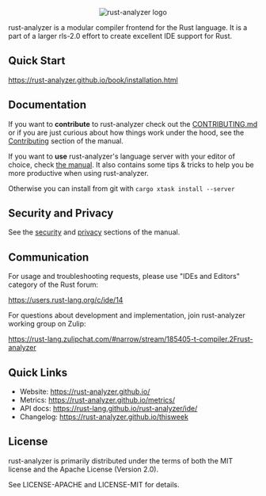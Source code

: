 <p align="center">
  <img
    src="https://raw.githubusercontent.com/rust-lang/rust-analyzer/master/assets/logo-wide.svg"
    alt="rust-analyzer logo">
</p>

rust-analyzer is a modular compiler frontend for the Rust language.
It is a part of a larger rls-2.0 effort to create excellent IDE support for Rust.

## Quick Start

https://rust-analyzer.github.io/book/installation.html

## Documentation

If you want to **contribute** to rust-analyzer check out the [CONTRIBUTING.md](./CONTRIBUTING.md) or
if you are just curious about how things work under the hood, see the
[Contributing](https://rust-analyzer.github.io/book/contributing) section of the manual.

If you want to **use** rust-analyzer's language server with your editor of
choice, check [the manual](https://rust-analyzer.github.io/book/).
It also contains some tips & tricks to help you be more productive when using rust-analyzer.

Otherwise you can install from git with `cargo xtask install --server`

## Security and Privacy

See the [security](https://rust-analyzer.github.io/book/security.html) and
[privacy](https://rust-analyzer.github.io/book/privacy.html) sections of the manual.

## Communication

For usage and troubleshooting requests, please use "IDEs and Editors" category of the Rust forum:

https://users.rust-lang.org/c/ide/14

For questions about development and implementation, join rust-analyzer working group on Zulip:

https://rust-lang.zulipchat.com/#narrow/stream/185405-t-compiler.2Frust-analyzer

## Quick Links

* Website: https://rust-analyzer.github.io/
* Metrics: https://rust-analyzer.github.io/metrics/
* API docs: https://rust-lang.github.io/rust-analyzer/ide/
* Changelog: https://rust-analyzer.github.io/thisweek

## License

rust-analyzer is primarily distributed under the terms of both the MIT
license and the Apache License (Version 2.0).

See LICENSE-APACHE and LICENSE-MIT for details.
